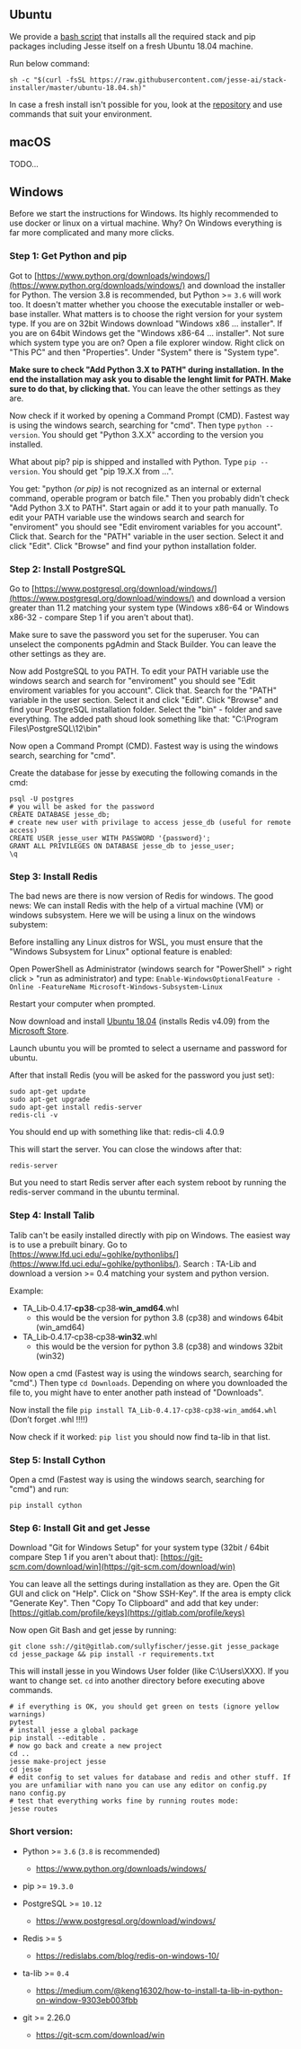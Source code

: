 
## Ubuntu

We provide a [bash script](https://github.com/jesse-ai/stack-installer) that installs all the required stack and pip packages including Jesse itself on a fresh Ubuntu 18.04 machine. 

Run below command:

```
sh -c "$(curl -fsSL https://raw.githubusercontent.com/jesse-ai/stack-installer/master/ubuntu-18.04.sh)"
```

In case a fresh install isn't possible for you, look at the [repository](https://github.com/jesse-ai/stack-installer/blob/master/ubuntu-18.04.sh) and use commands that suit your environment.

## macOS

TODO...

## Windows

Before we start the instructions for Windows. Its highly recommended to use docker or linux on a virtual machine. Why? On Windows everything is far more complicated and many more clicks.

### Step 1: Get Python and pip
Got to [https://www.python.org/downloads/windows/](https://www.python.org/downloads/windows/) and download the installer for Python. The version 3.8 is recommended, but Python >= `3.6` will work too. It doesn't matter whether you choose the executable installer or web-base installer. What matters is to choose the right version for your system type. If you are on 32bit Windows download "Windows x86 ... installer". If you are on 64bit Windows get the "Windows x86-64 ... installer".
Not sure which system type you are on? Open a file explorer window. Right click on "This PC" and then "Properties". Under "System" there is "System type". 

**Make sure to check "Add Python 3.X to PATH" during installation.**
**In the end the installation may ask you to disable the lenght limit for PATH. Make sure to do that, by clicking that.**
You can leave the other settings as they are.

Now check if it worked by opening a Command Prompt (CMD). Fastest way is using the windows search, searching for "cmd". Then type `python --version`. You should get "Python 3.X.X" according to the version you installed.

What about pip? pip is shipped and installed with Python. Type `pip --version`. You should get "pip 19.X.X from ...".

You get: "python *(or pip)* is not recognized as an internal or external command,
operable program or batch file." Then you probably didn't check "Add Python 3.X to PATH".
Start again or add it to your path manually. To edit your PATH variable use the windows search and search for "enviroment" you should see "Edit enviroment variables for you account". Click that. Search for the "PATH" variable in the user section. Select it and click "Edit". Click "Browse" and find your python installation folder.

### Step 2: Install PostgreSQL 
Go to [https://www.postgresql.org/download/windows/](https://www.postgresql.org/download/windows/) and download a version greater than 11.2 matching your system type (Windows x86-64 or Windows x86-32 - compare Step 1 if you aren't about that).

Make sure to save the password you set for the superuser. 
You can unselect the components pgAdmin and Stack Builder. You can leave the other settings as they are.

Now add PostgreSQL to you PATH.
To edit your PATH variable use the windows search and search for "enviroment" you should see "Edit enviroment variables for you account". Click that. Search for the "PATH" variable in the user section. Select it and click "Edit". Click "Browse" and find your PostgreSQL installation folder. Select the "bin" - folder and save everything. 
The added path shoud look something like that: "C:\Program Files\PostgreSQL\12\bin"

Now open a Command Prompt (CMD). Fastest way is using the windows search, searching for "cmd". 

Create the database for jesse by executing the following comands in the cmd:

    psql -U postgres
    # you will be asked for the password
    CREATE DATABASE jesse_db;
    # create new user with privilage to access jesse_db (useful for remote access)
    CREATE USER jesse_user WITH PASSWORD '{password}';
    GRANT ALL PRIVILEGES ON DATABASE jesse_db to jesse_user;
    \q

### Step 3: Install Redis
The bad news are there is now version of Redis for windows. The good news: We can install Redis with the help of a virtual machine (VM) or windows subsystem.
Here we will be using a linux on the windows subystem:

Before installing any Linux distros for WSL, you must ensure that the "Windows Subsystem for Linux" optional feature is enabled:

Open PowerShell as Administrator (windows search for "PowerShell" > right click > "run as administrator)  and type:
`
Enable-WindowsOptionalFeature -Online -FeatureName Microsoft-Windows-Subsystem-Linux
    `
    
Restart your computer when prompted.

Now download and install [Ubuntu 18.04](https://www.microsoft.com/en-us/p/ubuntu-1804/9n9tngvndl3q) (installs Redis v4.09) from the [Microsoft Store](http://microsoft.com/store).

Launch ubuntu you will be promted to select a username and password for ubuntu.

After that install Redis (you will be asked for the password you just set):

    sudo apt-get update
    sudo apt-get upgrade
    sudo apt-get install redis-server
    redis-cli -v

 You should end up with something like that: redis-cli 4.0.9
 
 This will start the server. You can close the windows after that:
    
    redis-server
 
 
 But you need to start Redis server after each system reboot by running the redis-server command in the ubuntu terminal.
 
### Step 4: Install Talib
Talib can't be easily installed directly with pip on Windows. The easiest way is to use a prebuilt binary.
Go to [https://www.lfd.uci.edu/~gohlke/pythonlibs/](https://www.lfd.uci.edu/~gohlke/pythonlibs/).  Search : TA-Lib and download a version >= 0.4 matching your system and python version.

Example:
-   TA_Lib‑0.4.17‑**cp38**‑cp38‑**win_amd64**.whl
	- this would be the version for python 3.8 (cp38) and windows 64bit (win_amd64)
-   TA_Lib‑0.4.17‑cp38‑cp38‑**win32**.whl
	- this would be the version for python 3.8 (cp38) and windows 32bit (win32)

Now open a cmd (Fastest way is using the windows search, searching for "cmd".) Then type `cd Downloads`. Depending on where you downloaded the file to, you might have to enter another path instead of "Downloads".

Now install the file `pip install TA_Lib‑0.4.17‑cp38‑cp38‑win_amd64.whl` 
(Don’t forget .whl !!!!)

Now check if it worked: `pip list` you should now find ta-lib in that list.

### Step 5: Install Cython
Open a cmd (Fastest way is using the windows search, searching for "cmd") and run:

    pip install cython

### Step 6: Install Git and get Jesse
Download "Git for Windows Setup" for your system type (32bit / 64bit compare Step 1 if you aren't about that): [https://git-scm.com/download/win](https://git-scm.com/download/win)

You can leave all the settings during installation as they are. 
Open the Git GUI and click on "Help". Click on "Show SSH-Key". If the area is empty click "Generate Key". Then "Copy To Clipboard" and add that key under: [https://gitlab.com/profile/keys](https://gitlab.com/profile/keys)

Now open Git Bash and get jesse by running:

    git clone ssh://git@gitlab.com/sullyfischer/jesse.git jesse_package
    cd jesse_package && pip install -r requirements.txt
    
This will install jesse in you Windows User folder (like C:\Users\XXX). If you want to change set. `cd` into another directory before executing above commands.

    # if everything is OK, you should get green on tests (ignore yellow warnings)
    pytest
    # install jesse a global package
    pip install --editable .
    # now go back and create a new project
    cd ..
    jesse make-project jesse
    cd jesse
    # edit config to set values for database and redis and other stuff. If you are unfamiliar with nano you can use any editor on config.py
    nano config.py
    # test that everything works fine by running routes mode:
    jesse routes

### Short version:
- Python >= `3.6` (`3.8` is recommended)
	- https://www.python.org/downloads/windows/
- pip >= `19.3.0`
-   PostgreSQL >= `10.12`
	- https://www.postgresql.org/download/windows/
-   Redis >= `5`
	- https://redislabs.com/blog/redis-on-windows-10/
-   ta-lib >= `0.4`
	- https://medium.com/@keng16302/how-to-install-ta-lib-in-python-on-window-9303eb003fbb

- git >= 2.26.0 
	- https://git-scm.com/download/win